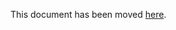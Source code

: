 This document has been moved [here](migration/graveyard-3-x.md).

<!-- We should we able to delete this documentation in half a year or so -->
